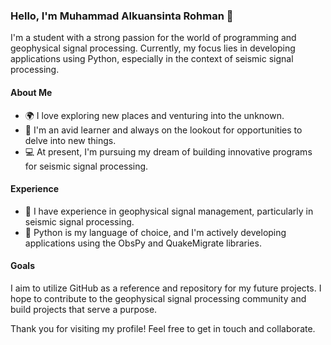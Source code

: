 ### Hello, I'm Muhammad Alkuansinta Rohman 👋

I'm a student with a strong passion for the world of programming and geophysical signal processing. Currently, my focus lies in developing applications using Python, especially in the context of seismic signal processing.

#### About Me
- 🌍 I love exploring new places and venturing into the unknown.
- 🚀 I'm an avid learner and always on the lookout for opportunities to delve into new things.
- 💻 At present, I'm pursuing my dream of building innovative programs for seismic signal processing.

#### Experience
- 🌊 I have experience in geophysical signal management, particularly in seismic signal processing.
- 🐍 Python is my language of choice, and I'm actively developing applications using the ObsPy and QuakeMigrate libraries.

#### Goals
I aim to utilize GitHub as a reference and repository for my future projects. I hope to contribute to the geophysical signal processing community and build projects that serve a purpose.

Thank you for visiting my profile! Feel free to get in touch and collaborate.

